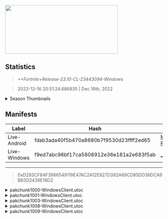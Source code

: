 <div style="pointer-events: none">
  <img style="pointer-events: none" src="https://raw.githubusercontent.com/Tectors/Archive/master/source/dependents/gen.23.10.svg" width="360" height="155">
<div>

## Statistics
> *++Fortnite+Release-23.10-CL-23443094-Windows*

> 2022-12-16 20:51:24.686935 | Dec 16th, 2022

<details>
  <summary>Season Thumbnails</summary>

  > Seasonal thumbnails are a season's normal ltms and their photos.

  | Name | ID |
  | - | - |
  | [Zero Build - Duos](https://raw.githubusercontent.com/Tectors/Archive/master/source/dependents/monthly-rotaton/playlist_nobuildbr_duo_23_10.png) | Playlist_NoBuildBR_Duo |
  | [Solo](https://raw.githubusercontent.com/Tectors/Archive/master/source/dependents/monthly-rotaton/playlist_defaultsolo_23_10.png) | Playlist_DefaultSolo |
  | [Zero Build - Trios](https://raw.githubusercontent.com/Tectors/Archive/master/source/dependents/monthly-rotaton/playlist_nobuildbr_trio_23_10.png) | Playlist_NoBuildBR_Trio |
  | [Zero Build - Solo](https://raw.githubusercontent.com/Tectors/Archive/master/source/dependents/monthly-rotaton/playlist_nobuildbr_solo_23_10.png) | Playlist_NoBuildBR_Solo |
</details>

## Manifests
| Label | Hash | Route |
| - | - | - |
| Live-Android | fdab3ada40f5b470a8680b7f9530d23ffff2ed65 | [M2vt92aSOLGgJMPC1U-Qet-Rl9q6gA](https://github.com/Tectors/Archive/blob/master/manifests/M2vt92aSOLGgJMPC1U-Qet-Rl9q6gA.manifest) |
| Live-Windows | f9ed7abc96bf17ca5808912e36e181a2e683f5ab | [_gVrOnugeJossBkVEk2msv4jt9FDvg](https://github.com/Tectors/Archive/blob/master/manifests/_gVrOnugeJossBkVEk2msv4jt9FDvg.manifest) |

---

> 0xD293CF84F3966549119E47AC2A12E827D392A69CD85DD36DCA9BB3D2439E18D2

<details>
  <summary>pakchunk1000-WindowsClient.utoc</summary>

  > FortniteGame/Content/Paks/pakchunk1000-WindowsClient.utoc

  > 0xEE4CB3F1401340AC11295743C1EF116E16187893D0B0A2C674DF6997830EA2C1

  <img src="https://raw.githubusercontent.com/Tectors/Archive/master/source/dependents/referred/EID_Marionette_Sync_Leader.svg" width="100"> <img src="https://raw.githubusercontent.com/Tectors/Archive/master/source/dependents/referred/EID_Marionette_Sync_Follower.svg" width="100"> <img src="https://raw.githubusercontent.com/Tectors/Archive/master/source/dependents/referred/EID_Marionette_Sync.svg" width="100"> <img src="https://raw.githubusercontent.com/Tectors/Archive/master/source/dependents/referred/EID_Marionette_RhythmGuitar.svg" width="100"> <img src="https://raw.githubusercontent.com/Tectors/Archive/master/source/dependents/referred/EID_Marionette_LeadGuitar.svg" width="100"> <img src="https://raw.githubusercontent.com/Tectors/Archive/master/source/dependents/referred/EID_Marionette_Follower.svg" width="100"> <img src="https://raw.githubusercontent.com/Tectors/Archive/master/source/dependents/referred/EID_Marionette_Drums.svg" width="100"> <img src="https://raw.githubusercontent.com/Tectors/Archive/master/source/dependents/referred/EID_Marionette_BassGuitar.svg" width="100"> <img src="https://raw.githubusercontent.com/Tectors/Archive/master/source/dependents/referred/EID_Marionette.svg" width="100"> 
</details>

<details>
  <summary>pakchunk1001-WindowsClient.utoc</summary>

  > FortniteGame/Content/Paks/pakchunk1001-WindowsClient.utoc

  > 0x549B8EB190A664027954CA679019E0D360DC431DE88FA2EEA7678CE0FC40F398

  <img src="https://raw.githubusercontent.com/Tectors/Archive/master/source/dependents/referred/EID_Cherish.svg" width="100"> 
</details>

<details>
  <summary>pakchunk1003-WindowsClient.utoc</summary>

  > FortniteGame/Content/Paks/pakchunk1003-WindowsClient.utoc

  > 0x97D350CD3547F8C3438D0F19DA04AFC439CD172BC408DC29EB524E1C50165AF7

  <img src="https://raw.githubusercontent.com/Tectors/Archive/master/source/dependents/referred/Spray_EmeraldGlass_Green.svg" width="100"> <img src="https://raw.githubusercontent.com/Tectors/Archive/master/source/dependents/referred/Spray_EmeraldGlass.svg" width="100"> <img src="https://raw.githubusercontent.com/Tectors/Archive/master/source/dependents/referred/Emoji_S23_EmeraldGlass_Punch.svg" width="100"> <img src="https://raw.githubusercontent.com/Tectors/Archive/master/source/dependents/referred/Backpack_EmeraldGlassTransform.svg" width="100"> 
</details>

<details>
  <summary>pakchunk1008-WindowsClient.utoc</summary>

  > FortniteGame/Content/Paks/pakchunk1008-WindowsClient.utoc

  > 0xA9A641DD0FBA90A4ED94EE1A19606C9E34B10B05F7926AFCA0E17FD900D9DAA7

  <img src="https://raw.githubusercontent.com/Tectors/Archive/master/source/dependents/referred/Spray_BasilStrong_Pickaxe.svg" width="100"> <img src="https://raw.githubusercontent.com/Tectors/Archive/master/source/dependents/referred/Pickaxe_Basil.svg" width="100"> <img src="https://raw.githubusercontent.com/Tectors/Archive/master/source/dependents/referred/EID_BasilStrong.svg" width="100"> <img src="https://raw.githubusercontent.com/Tectors/Archive/master/source/dependents/referred/Character_BasilStrong.svg" width="100"> <img src="https://raw.githubusercontent.com/Tectors/Archive/master/source/dependents/referred/Backpack_Basil.svg" width="100"> 
</details>

<details>
  <summary>pakchunk1009-WindowsClient.utoc</summary>

  > FortniteGame/Content/Paks/pakchunk1009-WindowsClient.utoc

  > 0x6B8F991D73D469CC57389989C68265A78BF3CC40293BA7D6257BEF5185B8DF25

  <img src="https://raw.githubusercontent.com/Tectors/Archive/master/source/dependents/referred/Pickaxe_EmeraldGlassTransform.svg" width="100"> <img src="https://raw.githubusercontent.com/Tectors/Archive/master/source/dependents/referred/Pickaxe_EmeraldGlassRebel.svg" width="100"> <img src="https://raw.githubusercontent.com/Tectors/Archive/master/source/dependents/referred/Pickaxe_EmeraldGlassPink.svg" width="100"> <img src="https://raw.githubusercontent.com/Tectors/Archive/master/source/dependents/referred/Pickaxe_EmeraldGlassGreen.svg" width="100"> <img src="https://raw.githubusercontent.com/Tectors/Archive/master/source/dependents/referred/EID_Scribe.svg" width="100"> <img src="https://raw.githubusercontent.com/Tectors/Archive/master/source/dependents/referred/EID_EmeraldGlassTransform.svg" width="100"> <img src="https://raw.githubusercontent.com/Tectors/Archive/master/source/dependents/referred/EID_EmeraldGlassGreen.svg" width="100"> <img src="https://raw.githubusercontent.com/Tectors/Archive/master/source/dependents/referred/EID_Beyond.svg" width="100"> <img src="https://raw.githubusercontent.com/Tectors/Archive/master/source/dependents/referred/Character_EmeraldGlassTransform.svg" width="100"> <img src="https://raw.githubusercontent.com/Tectors/Archive/master/source/dependents/referred/Character_EmeraldGlassRebel.svg" width="100"> <img src="https://raw.githubusercontent.com/Tectors/Archive/master/source/dependents/referred/Character_EmeraldGlassPink.svg" width="100"> <img src="https://raw.githubusercontent.com/Tectors/Archive/master/source/dependents/referred/Character_EmeraldGlassGreen.svg" width="100"> <img src="https://raw.githubusercontent.com/Tectors/Archive/master/source/dependents/referred/Backpack_EmeraldGlassStandAlone.svg" width="100"> <img src="https://raw.githubusercontent.com/Tectors/Archive/master/source/dependents/referred/Backpack_EmeraldGlassRebel.svg" width="100"> <img src="https://raw.githubusercontent.com/Tectors/Archive/master/source/dependents/referred/Backpack_EmeraldGlassPink.svg" width="100"> <img src="https://raw.githubusercontent.com/Tectors/Archive/master/source/dependents/referred/Backpack_EmeraldGlassGreen.svg" width="100"> 
</details>

